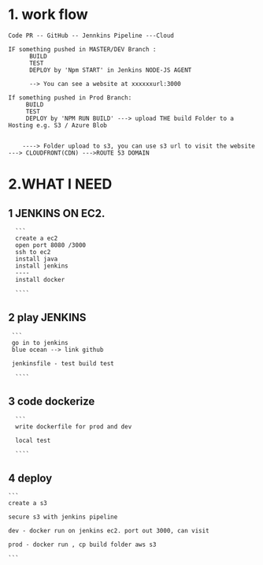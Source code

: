 # 1. work flow
  ```
  Code PR -- GitHub -- Jennkins Pipeline ---Cloud

  IF something pushed in MASTER/DEV Branch :
        BUILD
        TEST
        DEPLOY by 'Npm START' in Jenkins NODE-JS AGENT

        --> You can see a website at xxxxxxurl:3000

  If something pushed in Prod Branch: 
       BUILD
       TEST
       DEPLOY by 'NPM RUN BUILD' ---> upload THE build Folder to a Hosting e.g. S3 / Azure Blob
                                            
  
      ----> Folder upload to s3, you can use s3 url to visit the website ---> CLOUDFRONT(CDN) --->ROUTE 53 DOMAIN
   ```
# 2.WHAT I NEED
  ## 1 JENKINS ON EC2.
      ```
      create a ec2 
      open port 8080 /3000
      ssh to ec2
      install java
      install jenkins
      ----
      install docker
      
      ````
  ## 2 play JENKINS
     ```
     go in to jenkins
     blue ocean --> link github
     
     jenkinsfile - test build test
      
      ````

  ## 3 code dockerize
      ```
      write dockerfile for prod and dev
      
      local test
      
      ````
## 4 deploy
    ```
    create a s3 
    
    secure s3 with jenkins pipeline
    
    dev - docker run on jenkins ec2. port out 3000, can visit
    
    prod - docker run , cp build folder aws s3 
    
    ```
